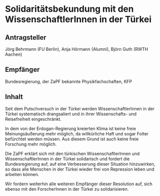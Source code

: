 # Solidaritätsbekundung mit den WissenschaftlerInnen in der Türkei

## Antragsteller

Jörg Behrmann (FU Berlin), Anja Hörmann (Alumni), Björn Guth (RWTH Aachen)

## Empfänger

Bundesregierung, der ZaPF bekannte Physikfachschaften, KFP

## Inhalt

Seit dem Putschversuch in der Türkei werden WissenschaftlerInnen in der Türkei
systematisch drangsaliert und in ihrer Wissenschafts- und Reisefreiheit
eingeschränkt.

In dem von der Erdogan-Regierung kreierten Klima ist keine freie Meinungsäußerung
mehr möglich, da willkürliche Haft und sogar Folter befürchtet werden
müssen. Aus diesem Grund ist auch keine freie Forschung mehr möglich.

Die ZaPF erklärt sich mit den türkischen WissenschaftlerInnen und
WissenschaftlerInnen in der Türkei solidarisch und fordert die Bundesregierung
auf, auf eine Verbesserung dieser Situation hinzuwirken, so dass alle Menschen
in der Türkei wieder frei von Repression leben und arbeiten können.

Wir fordern weiterhin alle weiteren Empfänger dieser Resolution auf, sich ebenso
mit den ForscherInnen in der Türkei zu solidarisieren.
